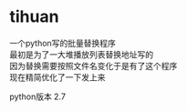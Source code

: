 # tihuan

一个python写的批量替换程序<br>
最初是为了一大堆播放列表替换地址写的<br>
因为替换需要按照文件名变化于是有了这个程序<br>
现在精简优化了一下发上来<br>

python版本 2.7
